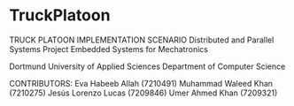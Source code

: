 # TruckPlatoon


TRUCK PLATOON IMPLEMENTATION SCENARIO
Distributed and Parallel Systems Project
Embedded Systems for Mechatronics

Dortmund University of Applied Sciences
Department of Computer Science

CONTRIBUTORS: 
Eva Habeeb Allah (7210491)
Muhammad Waleed Khan (7210275)
Jesús Lorenzo Lucas (7209846)
Umer Ahmed Khan (7209321)

